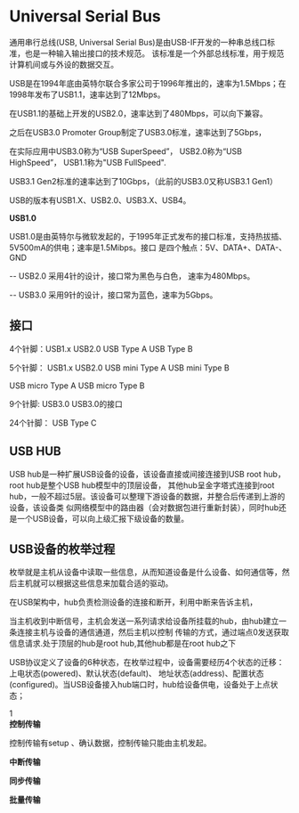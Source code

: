 # Universal Serial Bus

通用串行总线(USB, Universal Serial Bus)是由USB-IF开发的一种串总线口标准，也是一种输入输出接口的技术规范。
该标准是一个外部总线标准，用于规范计算机间或与外设的数据交互。

USB是在1994年底由英特尔联合多家公司于1996年推出的，速率为1.5Mbps；在1998年发布了USB1.1，速率达到了12Mbps。

在USB1.1的基础上开发的USB2.0，速率达到了480Mbps，可以向下兼容。

之后在USB3.0 Promoter Group制定了USB3.0标准，速率达到了5Gbps，

在实际应用中USB3.0称为“USB SuperSpeed”， USB2.0称为“USB HighSpeed”， USB1.1称为"USB FullSpeed".

USB3.1 Gen2标准的速率达到了10Gbps，（此前的USB3.0又称USB3.1 Gen1）

USB的版本有USB1.X、USB2.0、USB3.X、USB4。


**USB1.0**

USB1.0是由英特尔与微软发起的，于1995年正式发布的接口标准，支持热拔插、5V500mA的供电；速率是1.5Mibps。接口
是四个触点：5V、DATA+、DATA-、GND


-- USB2.0 采用4针的设计，接口常为黑色与白色， 速率为480Mbps。

-- USB3.0 采用9针的设计，接口常为蓝色，速率为5Gbps。


## 接口

4个针脚：USB1.x USB2.0
USB Type A
USB Type B

5个针脚： USB1.x USB2.0
USB mini Type A
USB mini Type B

USB micro Type A
USB micro Type B

9个针脚: USB3.0
USB3.0的接口


24个针脚：
USB Type C


## USB HUB

USB hub是一种扩展USB设备的设备，该设备直接或间接连接到USB root hub， root hub是整个USB hub模型中的顶层设备，
其他hub呈金字塔式连接到root hub，一般不超过5层。该设备可以整理下游设备的数据，并整合后传递到上游的设备，该设备类
似网络模型中的路由器（会对数据包进行重新封装），同时hub还是一个USB设备，可以向上级汇报下级设备的数量。


## USB设备的枚举过程

枚举就是主机从设备中读取一些信息，从而知道设备是什么设备、如何通信等，然后主机就可以根据这些信息来加载合适的驱动。

在USB架构中，hub负责检测设备的连接和断开，利用中断来告诉主机，


当主机收到中断信号，主机会发送一系列请求给设备所挂载的hub，由hub建立一条连接主机与设备的通信通道，然后主机以控制
传输的方式，通过端点0发送获取信息请求.处于顶层的hub是root hub,其他hub都是在root hub之下


USB协议定义了设备的6种状态，在枚举过程中，设备需要经历4个状态的迁移：上电状态(powered)、默认状态(default)、
地址状态(address)、配置状态(configured)。当USB设备接入hub端口时，hub给设备供电，设备处于上点状态；

 1     
**控制传输**

控制传输有setup 、确认数据，控制传输只能由主机发起。


**中断传输**

**同步传输**

**批量传输**

